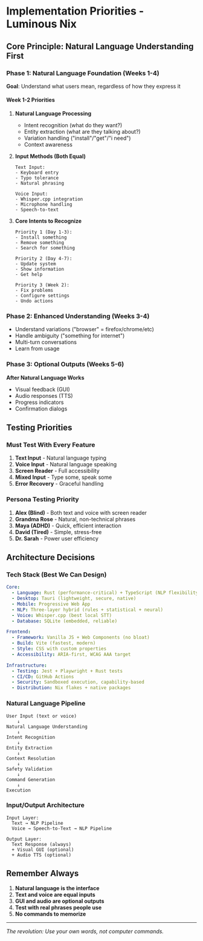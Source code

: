 # Implementation Priorities - Luminous Nix

## Core Principle: Natural Language Understanding First

### Phase 1: Natural Language Foundation (Weeks 1-4)
**Goal**: Understand what users mean, regardless of how they express it

#### Week 1-2 Priorities
1. **Natural Language Processing**
   - Intent recognition (what do they want?)
   - Entity extraction (what are they talking about?)
   - Variation handling ("install"/"get"/"i need")
   - Context awareness

2. **Input Methods (Both Equal)**
   ```
   Text Input:
   - Keyboard entry
   - Typo tolerance
   - Natural phrasing

   Voice Input:
   - Whisper.cpp integration
   - Microphone handling
   - Speech-to-text
   ```

3. **Core Intents to Recognize**
   ```
   Priority 1 (Day 1-3):
   - Install something
   - Remove something
   - Search for something

   Priority 2 (Day 4-7):
   - Update system
   - Show information
   - Get help

   Priority 3 (Week 2):
   - Fix problems
   - Configure settings
   - Undo actions
   ```

### Phase 2: Enhanced Understanding (Weeks 3-4)
- Understand variations ("browser" = firefox/chrome/etc)
- Handle ambiguity ("something for internet")
- Multi-turn conversations
- Learn from usage

### Phase 3: Optional Outputs (Weeks 5-6)
**After Natural Language Works**
- Visual feedback (GUI)
- Audio responses (TTS)
- Progress indicators
- Confirmation dialogs

## Testing Priorities

### Must Test With Every Feature
1. **Text Input** - Natural language typing
2. **Voice Input** - Natural language speaking
3. **Screen Reader** - Full accessibility
4. **Mixed Input** - Type some, speak some
5. **Error Recovery** - Graceful handling

### Persona Testing Priority
1. **Alex (Blind)** - Both text and voice with screen reader
2. **Grandma Rose** - Natural, non-technical phrases
3. **Maya (ADHD)** - Quick, efficient interaction
4. **David (Tired)** - Simple, stress-free
5. **Dr. Sarah** - Power user efficiency

## Architecture Decisions

### Tech Stack (Best We Can Design)
```yaml
Core:
  - Language: Rust (performance-critical) + TypeScript (NLP flexibility)
  - Desktop: Tauri (lightweight, secure, native)
  - Mobile: Progressive Web App
  - NLP: Three-layer hybrid (rules + statistical + neural)
  - Voice: Whisper.cpp (best local STT)
  - Database: SQLite (embedded, reliable)

Frontend:
  - Framework: Vanilla JS + Web Components (no bloat)
  - Build: Vite (fastest, modern)
  - Style: CSS with custom properties
  - Accessibility: ARIA-first, WCAG AAA target

Infrastructure:
  - Testing: Jest + Playwright + Rust tests
  - CI/CD: GitHub Actions
  - Security: Sandboxed execution, capability-based
  - Distribution: Nix flakes + native packages
```

### Natural Language Pipeline
```
User Input (text or voice)
    ↓
Natural Language Understanding
    ↓
Intent Recognition
    ↓
Entity Extraction
    ↓
Context Resolution
    ↓
Safety Validation
    ↓
Command Generation
    ↓
Execution
```

### Input/Output Architecture
```
Input Layer:
  Text → NLP Pipeline
  Voice → Speech-to-Text → NLP Pipeline

Output Layer:
  Text Response (always)
  + Visual GUI (optional)
  + Audio TTS (optional)
```

## Remember Always

1. **Natural language is the interface**
2. **Text and voice are equal inputs**
3. **GUI and audio are optional outputs**
4. **Test with real phrases people use**
5. **No commands to memorize**

---

*The revolution: Use your own words, not computer commands.*
